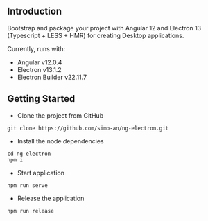 ## Introduction

Bootstrap and package your project with Angular 12 and Electron 13 (Typescript + LESS + HMR) for creating Desktop applications.

Currently, runs with:

- Angular v12.0.4
- Electron v13.1.2
- Electron Builder v22.11.7

## Getting Started

- Clone the project from GitHub 
```
git clone https://github.com/simo-an/ng-electron.git
```

- Install the node dependencies 
```
cd ng-electron
npm i
```

- Start application
```
npm run serve
```

- Release the application
```
npm run release
```

